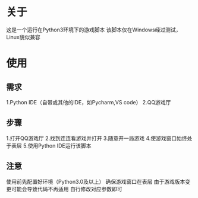 # 关于

这是一个运行在Python3环境下的游戏脚本
该脚本仅在Windows经过测试，Linux貌似兼容

# 使用
## 需求

1.Python IDE（自带或其他的IDE，如Pycharm,VS code）
2.QQ游戏厅


## 步骤

1.打开QQ游戏厅
2.找到连连看游戏并打开
3.随意开一局游戏
4.使游戏窗口始终处于表层
5.使用Python IDE运行该脚本


## 注意
使用前先配置好环境（Python3.0及以上）
确保游戏窗口在表层
由于游戏版本变更可能会导致代码不再适用
自行修改对应参数即可


